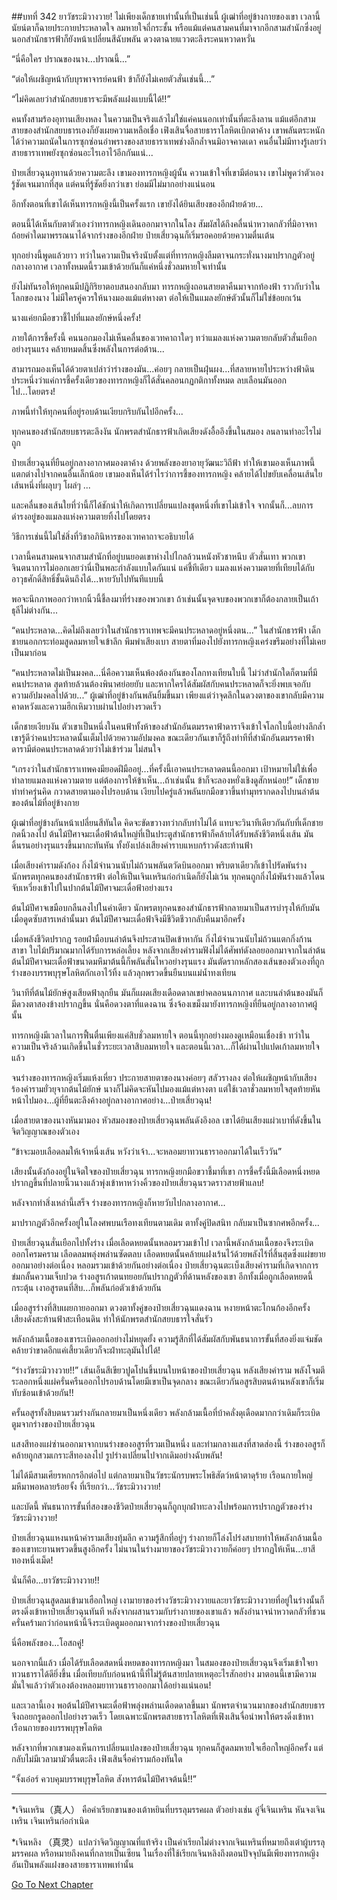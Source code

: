 ##บทที่ 342 ยาวัชระมิวางวาย!
ไม่เพียงเด็กชายเท่านั้นที่เป็นเช่นนี้ ผู้เฒ่าที่อยู่ข้างกายของเขา เวลานี้นัยน์ตาก็ฉายประกายประหลาดใจ ลมหายใจถี่กระชั้น หรือแม้แต่คนสามคนที่มาจากอีกสามสำนักซึ่งอยู่นอกสำนักธารฟ้าก็ยังหน้าเปลี่ยนสีฉับพลัน ดวงตาฉายแววตะลึงระคนหวาดหวั่น

“นี่คือใคร ปราณของนาง...ปราณนี้...”

“ต่อให้เผชิญหน้ากับบุรพาจารย์คนฟ้า ข้าก็ยังไม่เคยตัวสั่นเช่นนี้...”

“ไม่คิดเลยว่าสำนักสยบธารจะมีพลังแฝงแบบนี้ได้!!”

คนทั้งสามร้องอุทานเสียงหลง ในความเป็นจริงแล้วไม่ใช่แค่คนนอกเท่านั้นที่ตะลึงลาน แม้แต่อีกสามสายของสำนักสยบธารเองก็ยังเผยความเหลือเชื่อ เฟิงเสินจื่อสายธาราโลหิตเบิกตาค้าง เขาพลันตระหนักได้ว่าความถนัดในการซุกซ่อนอำพรางของสายธาราเทพช่างลึกล้ำจนมิอาจคาดเดา คนอื่นไม่มีทางรู้เลยว่าสายธาราเทพยังซุกซ่อนอะไรเอาไว้อีกกันแน่...

ป๋ายเสี่ยวฉุนอุทานด้วยความตะลึง เขามองทารกหญิงผู้นั้น ความเข้าใจที่เขามีต่อนาง เขาไม่พูดว่าตัวเองรู้ชัดเจนมากที่สุด แต่คนที่รู้ชัดยิ่งกว่าเขา ย่อมมีไม่มากอย่างแน่นอน

อีกทั้งตอนที่เขาได้เห็นทารกหญิงนี้เป็นครั้งแรก เขายังได้ยินเสียงของอีกฝ่ายด้วย...

ตอนนี้ได้เห็นกับตาตัวเองว่าทารกหญิงเดินออกมาจากในโลง สัมผัสได้ถึงคลื่นน่าหวาดกลัวที่มิอาจหาถ้อยคำใดมาพรรณนาได้จากร่างของอีกฝ่าย ป๋ายเสี่ยวฉุนก็เริ่มรอคอยด้วยความตื่นเต้น

ทุกอย่างนี้พูดแล้วยาว ทว่าในความเป็นจริงนับตั้งแต่ที่ทารกหญิงลืมตาจนกระทั่งนางมาปรากฏตัวอยู่กลางอากาศ เวลาทั้งหมดนี้รวมเข้าด้วยกันก็แค่หนึ่งชั่วลมหายใจเท่านั้น

ยังไม่ทันรอให้ทุกคนมีปฎิกิริยาตอบสนองกลับมา ทารกหญิงถอนสายตาคืนมาจากท้องฟ้า ราวกับว่าในโลกของนาง ไม่มีใครคู่ควรให้นางมองแม้แต่หางตา ต่อให้เป็นแมลงยักษ์ตัวนั้นก็ไม่ใช่ข้อยกเว้น

นางแค่ยกมือขวาชี้ไปที่แมลงยักษ์หนึ่งครั้ง!

ภายใต้การชี้ครั้งนี้ คนนอกมองไม่เห็นคลื่นของเวทคาถาใดๆ ทว่าแมลงแห่งความตายกลับตัวสั่นเยือกอย่างรุนแรง คล้ายหมดสิ้นซึ่งพลังในการต่อต้าน...

สามารถมองเห็นได้ด้วยตาเปล่าว่าร่างของมัน...ค่อยๆ กลายเป็นฝุ่นผง...ที่สลายหายไประหว่างฟ้าดิน ประหนึ่งว่าแค่การชี้ครั้งเดียวของทารกหญิงก็ได้สั่นคลอนกฏกติกาทั้งหมด ลบเลือนมันออกไป...โดยตรง!

ภาพนี้ทำให้ทุกคนที่อยู่รอบด้านเงียบกริบกันไปอีกครั้ง...

ทุกคนของสำนักสยบธารตะลึงงัน นักพรตสำนักธารฟ้าเกิดเสียงดังอื้ออึงขึ้นในสมอง ลนลานทำอะไรไม่ถูก

ป๋ายเสี่ยวฉุนที่ยืนอยู่กลางอากาศมองตาค้าง ด้วยพลังของยาอายุวัฒนะวิถีฟ้า ทำให้เขามองเห็นภาพนี้แตกต่างไปจากคนอื่นเล็กน้อย เขามองเห็นได้รำไรว่าการชี้ของทารกหญิง คล้ายได้ไปขยับเคลื่อนเส้นใยเส้นหนึ่งที่ผลุบๆ โผล่ๆ ...

และคลื่นของเส้นใยที่ว่านี้ก็ได้ชักนำให้เกิดการเปลี่ยนแปลงชุดหนึ่งที่เขาไม่เข้าใจ จากนั้นก็...ลบการดำรงอยู่ของแมลงแห่งความตายทิ้งไปโดยตรง

วิธีการเช่นนี้ไม่ใช่สิ่งที่วิชาอภินิหารของเวทคาถาจะอธิบายได้

เวลานี้คนสามคนจากสามสำนักที่อยู่บนยอดเขาห่างไปไกลล้วนหนังหัวชาหนึบ ตัวสั่นเทา พวกเขาจินตนาการไม่ออกเลยว่านี่เป็นพละกำลังแบบใดกันแน่ แค่ชี้ทีเดียว แมลงแห่งความตายที่เทียบได้กับอาวุธศักดิ์สิทธิ์ชั้นดินถึงได้...หายวับไปทันทีแบบนี้

พอจะนึกภาพออกว่าหากนิ้วนี้ชี้ลงมาที่ร่างของพวกเขา ถ้าเช่นนั้นจุดจบของพวกเขาก็ต้องกลายเป็นเถ้าธุลีไม่ต่างกัน...

“คนประหลาด...คิดไม่ถึงเลยว่าในสำนักธาราเทพจะมีคนประหลาดอยู่หนึ่งตน...” ในสำนักธารฟ้า เด็กชายนอกกระท่อมสูดลมหายใจเข้าลึก พึมพำเสียงเบา สายตาที่มองไปยังทารกหญิงเคร่งขรึมอย่างที่ไม่เคยเป็นมาก่อน

“คนประหลาดไม่เป็นมงคล...นี่คือความเห็นพ้องต้องกันของโลกทงเทียนใบนี้ ไม่ว่าสำนักใดก็ตามที่มีคนประหลาด สุดท้ายล้วนต้องพินาศย่อยยับ และหากใครได้สัมผัสกับคนประหลาดก็จะยิ่งพบเจอกับความอัปมงคลไปด้วย...” ผู้เฒ่าที่อยู่ข้างกันพลันยิ้มขึ้นมา เพียงแต่ว่าจุดลึกในดวงตาของเขากลับมีความคาดหวังและความฮึกเหิมวาบผ่านไปอย่างรวดเร็ว

เด็กชายเงียบงัน ตัวเขาเป็นหนึ่งในคนฟ้าทั้งห้าของสำนักอันตมรรคาฟ้าดาราจึงเข้าใจโลกใบนี้อย่างลึกล้ำ เขารู้ดีว่าคนประหลาดนั้นเต็มไปด้วยความอัปมงคล ขณะเดียวกันเขาก็รู้ถึงท่าทีที่สำนักอันตมรรคาฟ้าดารามีต่อคนประหลาดด้วยว่าไม่เข้าร่วม ไม่สนใจ

“เกรงว่าในสำนักธาราเทพคงมียอดฝีมืออยู่...ที่ครั้งนี้เอาคนประหลาดตนนี้ออกมา เป้าหมายไม่ใช่เพื่อทำลายแมลงแห่งความตาย แต่ต้องการให้ข้าเห็น...ถ้าเช่นนั้น ข้าก็จะลองหยั่งเชิงดูสักหน่อย!” เด็กชายทำท่าครุ่นคิด กวาดสายตามองไปรอบด้าน เงียบไปครู่แล้วพลันยกมือขวาขึ้นทำมุทรากดลงไปบนลำต้นของต้นไม้ที่อยู่ข้างกาย

ผู้เฒ่าที่อยู่ข้างกันหน้าเปลี่ยนสีทันใด คิดจะขัดขวางทว่ากลับทำไม่ได้ แทบจะวินาทีเดียวกันกับที่เด็กชายกดนิ้วลงไป ต้นไม้ปีศาจมะเดื่อฟ้าต้นใหญ่ที่เป็นประตูสำนักธารฟ้าก็คล้ายได้รับพลังชีวิตหนึ่งเส้น มันดิ้นรนอย่างรุนแรงขึ้นมากะทันหัน ทั้งยังเปล่งเสียงคำราบแหบกร้าวดังสะท้านฟ้า

เมื่อเสียงคำรามดังก้อง กิ่งไม้จำนวนนับไม่ถ้วนพลันตวัดบินออกมา พริบตาเดียวก็เข้าไปรัดพันร่างนักพรตทุกคนของสำนักธารฟ้า ต่อให้เป็นเจินเหรินก่อกำเนิดก็ยังไม่เว้น ทุกคนถูกกิ่งไม้พันร่างแล้วโดนจับเหวี่ยงเข้าไปในปากต้นไม้ปีศาจมะเดื่อฟ้าอย่างแรง

ต้นไม้ปีศาจเขมือบกลืนลงไปในคำเดียว นักพรตทุกคนของสำนักธารฟ้ากลายมาเป็นสารบำรุงให้กับมัน เมื่อดูดซับสารเหล่านั้นมา ต้นไม้ปีศาจมะเดื่อฟ้าจึงมีชีวิตชีวากลับคืนมาอีกครั้ง

เมื่อพลังชีวิตปรากฏ รอยฝ่ามือบนลำต้นจึงประสานปิดเข้าหากัน กิ่งไม้จำนวนนับไม่ถ้วนแตกกิ่งก้านสาขา ใบไม้ปริมาณมากได้รับการหล่อเลี้ยง หลังจากเสียงคำรามฟังไม่ได้ศัพท์ดังลอยออกมาจากในลำต้น ต้นไม้ปีศาจมะเดื่อฟ้าขนาดมหึมาต้นนี้ก็พลันสั่นไหวอย่างรุนแรง มันตัดรากหลักสองเส้นของตัวเองที่ถูกร่างของบรรพบุรุษโลหิตกักเอาไว้ทิ้ง แล้วลุกพรวดขึ้นยืนบนแม่น้ำทงเทียน

วินาทีที่ต้นไม้ยักษ์สูงเสียดฟ้าลุกยืน มันก็แผดเสียงเดือดดาลเขย่าคลอนนภากาศ และบนลำต้นของมันก็มีดวงตาสองข้างปรากฏขึ้น นั่นคือดวงตาที่แดงฉาน ซึ่งจ้องเขม็งมายังทารกหญิงที่ยืนอยู่กลางอากาศผู้นั้น

ทารกหญิงมีเวลาในการฟื้นตื่นเพียงแค่สิบชั่วลมหายใจ ตอนนี้ทุกอย่างมองดูเหมือนเชื่องช้า ทว่าในความเป็นจริงล้วนเกิดขึ้นในชั่วระยะเวลาสิบลมหายใจ และตอนนี้เวลา...ก็ได้ผ่านไปแปดเก้าลมหายใจแล้ว

จนร่างของทารกหญิงเริ่มแห้งเหี่ยว ประกายสายตาของนางค่อยๆ สลัวรางลง ต่อให้เผชิญหน้ากับเสียงร้องคำรามยั่วยุจากต้นไม้ยักษ์ นางก็ไม่คิดจะหันไปมองแม้แต่หางตา แต่ใช้เวลาชั่วลมหายใจสุดท้ายหันหน้าไปมอง...ผู้ที่ยืนตะลึงค้างอยู่กลางอากาศอย่าง...ป๋ายเสี่ยวฉุน!

เมื่อสายตาของนางหันมามอง หัวสมองของป๋ายเสี่ยวฉุนพลันดังอึงอล เขาได้ยินเสียงแผ่วเบาที่ดังขึ้นในจิตวิญญาณของตัวเอง

“ข้าจะมอบเลือดลมให้เจ้าหนึ่งเส้น หวังว่าเจ้า...จะหลอมยาทวนธาราออกมาได้ในเร็ววัน”

เสียงนั้นดังก้องอยู่ในจิตใจของป๋ายเสี่ยวฉุน ทารกหญิงยกมือขวาชี้มาที่เขา การชี้ครั้งนี้มีเลือดหนึ่งหยดปรากฏขึ้นที่ปลายนิ้วนางแล้วพุ่งเข้าหาหว่างคิ้วของป๋ายเสี่ยวฉุนรวดราวสายฟ้าแลบ!

หลังจากทำสิ่งเหล่านี้เสร็จ ร่างของทารกหญิงก็หายวับไปกลางอากาศ...

มาปรากฏตัวอีกครั้งอยู่ในโลงศพบนเรือทงเทียนตามเดิม ตาทั้งคู่ปิดสนิท กลับมาเป็นซากศพอีกครั้ง...

ป๋ายเสี่ยวฉุนสั่นเยือกไปทั้งร่าง เมื่อเลือดหยดนั้นหลอมรวมเข้าไป เวลานี้พลังกล้ามเนื้อของจึงระเบิดออกโครมคราม เลือดลมพลุ่งพล่านซัดตลบ เลือดหยดนั้นคล้ายแฝงเร้นไว้ด้วยพลังไร้ที่สิ้นสุดซึ่งแผ่ขยายออกมาอย่างต่อเนื่อง หลอมรวมเข้าด้วยกันอย่างต่อเนื่อง ป๋ายเสี่ยวฉุนตะเบ็งเสียงคำรามที่เกิดจากการข่มกลั้นความเจ็บปวด ร่างอสูรเก้าตนทยอยกันปรากฏตัวที่ด้านหลังของเขา อีกทั้งเมื่อถูกเลือดหยดนี้กระตุ้น เงาอสูรตนที่สิบ...ก็พลันก่อตัวเข้าด้วยกัน

เมื่ออสูรร่างที่สิบเผยกายออกมา ดวงตาทั้งคู่ของป๋ายเสี่ยวฉุนแดงฉาน หงายหน้าตะโกนก้องอีกครั้ง เสียงดังสะท้านฟ้าสะเทือนดิน ทำให้นักพรตสำนักสยบธารใจสั่นรัว

พลังกล้ามเนื้อของเขาระเบิดออกอย่างไม่หยุดยั้ง ความรู้สึกที่ได้สัมผัสกับพันธนาการขั้นที่สองยิ่งแจ่มชัด คล้ายว่าขาดอีกแค่เสี้ยวเดียวก็จะฝ่าทะลุมันไปได้!

“ร่างวัชระมิวางวาย!!” เส้นเอ็นสีเขียวปูดโปนขึ้นบนใบหน้าของป๋ายเสี่ยวฉุน หลังเสียงคำราม พลังโจมตีระลอกหนึ่งแผ่ครั่นครืนออกไปรอบด้านโดยมีเขาเป็นจุดกลาง ขณะเดียวกันอสูรสิบตนด้านหลังเขาก็เริ่มทับซ้อนเข้าด้วยกัน!!

ครั้นอสูรทั้งสิบตนรวมร่างกันกลายมาเป็นหนึ่งเดียว พลังกล้ามเนื้อที่บ้าคลั่งดุเดือดมากกว่าเดิมก็ระเบิดตูมจากร่างของป๋ายเสี่ยวฉุน

แสงสีทองแผ่ซ่านออกมาจากบนร่างของอสูรที่รวมเป็นหนึ่ง และท่ามกลางแสงที่สาดส่องนี้ ร่างของอสูรก็คล้ายถูกสวมเกราะสีทองลงไป รูปร่างเปลี่ยนไปจากเดิมอย่างฉับพลัน!

ไม่ได้มีสามเศียรหกกรอีกต่อไป แต่กลายมาเป็นวัชระนักรบพระโพธิสัตว์หน้าตาดุร้าย เรือนกายใหญ่มหึมาพอหลายร้อยจั้ง ที่เรียกว่า...วัชระมิวางวาย!

และบัดนี้ พันธนาการขั้นที่สองของชีวิตป๋ายเสี่ยวฉุนก็ถูกบุกฝ่าทะลวงไปพร้อมการปรากฏตัวของร่างวัชระมิวางวาย!

ป๋ายเสี่ยวฉุนแหงนหน้าคำรามเสียงทุ้มลึก ความรู้สึกที่อยู่ๆ ร่างกายก็โล่งโปร่งสบายทำให้พลังกล้ามเนื้อของเขาทะยานพรวดขึ้นสูงอีกครั้ง ไม่นานในร่างมายาของวัชระมิวางวายก็ค่อยๆ ปรากฏให้เห็น...ยาสีทองหนึ่งเม็ด!

นั่นก็คือ...ยาวัชระมิวางวาย!!

ป๋ายเสี่ยวฉุนสูดลมเข้ามาเฮือกใหญ่ เงามายาของร่างวัชระมิวางวายและยาวัชระมิวางวายที่อยู่ในร่างนั้นก็ตรงดิ่งเข้าหาป๋ายเสี่ยวฉุนทันที หลังจากผสานรวมกับร่างกายของเขาแล้ว พลังอำนาจน่าหวาดกลัวที่ชวนครั่นคร้ามกว่าก่อนหน้านี้จึงระเบิดตูมออกมาจากร่างของป๋ายเสี่ยวฉุน

นี่คือพลังของ...โอสถคู่!

นอกจากนี้แล้ว เมื่อได้รับเลือดสดหนึ่งหยดของทารกหญิงมา ในสมองของป๋ายเสี่ยวฉุนจึงเริ่มเข้าใจยาทวนธาราได้ดียิ่งขึ้น เมื่อเทียบกับก่อนหน้านี้ที่ไม่รู้ต้นสายปลายเหตุอะไรสักอย่าง มาตอนนี้เขามีความมั่นใจแล้วว่าตัวเองต้องหลอมยาทวนธาราออกมาได้อย่างแน่นอน!

และเวลานี้เอง พอต้นไม้ปีศาจมะเดื่อฟ้าพลุ่งพล่านเดือดดาลขึ้นมา นักพรตจำนวนมากของสำนักสยบธารจึงถอยกรูดออกไปอย่างรวดเร็ว โดยเฉพาะนักพรตสายธาราโลหิตที่เฟิงเสินจื่อนำพาให้ตรงดิ่งเข้าหาเรือนกายของบรรพบุรุษโลหิต

หลังจากที่พวกเขามองเห็นการเปลี่ยนแปลงของป๋ายเสี่ยวฉุน ทุกคนก็สูดลมหายใจเฮือกใหญ่อีกครั้ง แต่กลับไม่มีเวลามามัวตื่นตะลึง เฟิงเสินจื่อคำรามก้องทันใด

“จั้งเอ๋อร์ ควบคุมบรรพบุรุษโลหิต สังหารต้นไม้ปีศาจต้นนี้!!”

------

*เจินเหริน（真人） คือคำเรียกขานของเต้าหยินที่บรรลุมรรคผล ตัวอย่างเช่น อู๋จี๋เจินเหริน หันจงเจินเหริน เจินเหรินก่อกำเนิด

*เจินหลิง （真灵）แปลว่าจิตวิญญาณที่แท้จริง เป็นคำเรียกไม่ต่างจากเจินเหรินที่หมายถึงเต๋าผู้บรรลุมรรคผล หรือหมายถึงคนที่กลายเป็นเซียน ในเรื่องที่ใช้เรียกเจินหลิงถึงตอนปัจจุบันมีเพียงทารกหญิงอันเป็นพลังแฝงของสายธาราเทพเท่านั้น


[Go To Next Chapter]( ./17.md)